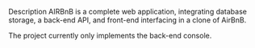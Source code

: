 Description
AIRBnB is a complete web application, integrating database storage, a back-end API, and front-end interfacing in a clone of AirBnB.

The project currently only implements the back-end console.


